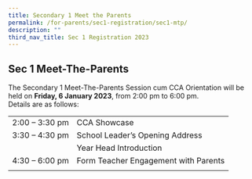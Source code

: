 ```yaml
---
title: Secondary 1 Meet the Parents
permalink: /for-parents/sec1-registration/sec1-mtp/
description: ""
third_nav_title: Sec 1 Registration 2023
---
```


## **Sec 1 Meet-The-Parents**

The Secondary 1 Meet-The-Parents Session cum CCA Orientation will be held on **Friday, 6 January 2023**, from 2:00 pm to 6:00 pm.
<br>Details are as follows:


|  |  | 
| -------- | -------- | 
| 2:00 – 3:30 pm | CCA Showcase | 
| 3:30 – 4:30 pm    | School Leader’s Opening Address   |
| | Year Head Introduction|
| 4:30 – 6:00 pm | Form Teacher Engagement with Parents | 
|  | |





<!--
Please register your attendance <a href="https://go.gov.sg" target="_blank" >here</a>.


Thank you for attending the Sec 1 Meet The Parents session. 

Please click **here** to view the slides presented that day. <br>
Please click [here](https://drive.google.com/file/d/1C0jvkwEuzVKNZwOxz5AXRPRoebJUPieK/view) to view the parenting talk by Mr Edwin Choy on Transition to Sec 1.
-->